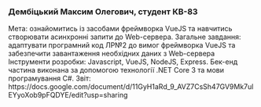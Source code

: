 <h3>Дембіцький Максим Олегович, студент КВ-83</h3>
Мета: ознайомитись із засобами фреймворка VueJS та навчитись створювати асинхронні запити до Web-сервера.
Загальне завдання: адаптувати програмний код ЛР№2 до вимог фреймворка VueJS та забезпечити завантаження необхідних даних з Web-сервера 
Інструменти розробки: Javascript, VueJS, NodeJS, Express.
Бек-енд частина виконана за допомогою технології .NET Core 3 та мови програмування C#.
Звіт:<br>
https://docs.google.com/document/d/11GyH1aRd_9_AVZ7CsSh47GV9Mk7ulEYyoXob9pFQDYE/edit?usp=sharing
